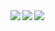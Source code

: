 <a href="https://github.com/Kiharaten/">
  <img align="left" src="https://github-readme-stats.vercel.app/api?username=Kiharaten&count_private=true&show_icons=true&theme=dracula&card_width=300" />
</a>
<a href="https://github.com/Kiharaten/">
  <!-- <img align="left" src="https://github-readme-stats.vercel.app/api/top-langs/?username=Kiharaten&langs_count=3&theme=dracula" /> -->
  <img align="left" src="https://github-readme-stats.vercel.app/api/top-langs/?username=Kiharaten&langs_count=10&theme=dracula&layout=compact&card_width=240" />
</a>  
<img align="left" src="https://komarev.com/ghpvc/?username=Kiharaten&color=brightgreen" />
<!-- ![](https://komarev.com/ghpvc/?username=Kiharaten&color=brightgreen) -->
<!-- <img align="left" src="https://github-readme-stats.vercel.app/api/top-langs/?username=Kiharaten&langs_count=10&theme=dracula&layout=compact" /> -->

<!--
**Kiharaten/Kiharaten** is a ✨ _special_ ✨ repository because its `README.md` (this file) appears on your GitHub profile.

Here are some ideas to get you started:

- 🔭 I’m currently working on ...
- 🌱 I’m currently learning ...
- 👯 I’m looking to collaborate on ...
- 🤔 I’m looking for help with ...
- 💬 Ask me about ...
- 📫 How to reach me: ...
- 😄 Pronouns: ...
- ⚡ Fun fact: ...
-->
